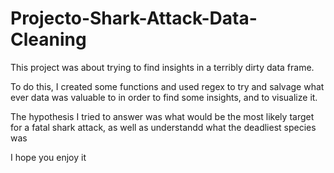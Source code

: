 # Projecto-Shark-Attack-Data-Cleaning

This project was about trying to find insights in a terribly dirty data frame.

To do this, I created some functions and used regex to try and salvage what ever data was valuable to in order to find some insights, and to visualize it.

The hypothesis I tried to answer was what would be the most likely target for a fatal shark attack, as well as understandd what the deadliest species was

I hope you enjoy it


